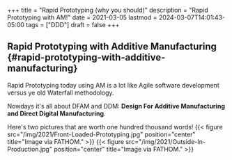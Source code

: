 +++
title = "Rapid Prototyping (why you should)"
description = "Rapid Prototyping with AM!"
date = 2021-03-05
lastmod = 2024-03-07T14:01:43-05:00
tags = ["DDD"]
draft = false
+++

## Rapid Prototyping with Additive Manufacturing {#rapid-prototyping-with-additive-manufacturing}

Rapid Prototyping today using AM is a lot like Agile software development versus ye old Waterfall methodology.

Nowdays it's all about DFAM and DDM: **Design For Additive Manufacturing and Direct Digital Manufacturing**.

Here's two pictures that are worth one hundred thousand words!
{{< figure src="/img/2021/Front-Loaded-Prototyping.jpg" position="center" title="Image via FATHOM." >}}
{{< figure src="/img/2021/Outside-In-Production.jpg" position="center" title="Image via FATHOM." >}}

